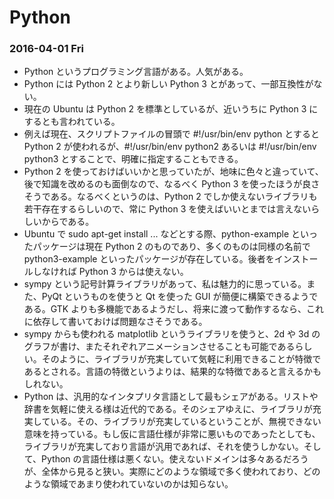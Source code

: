 # Python

### 2016-04-01 Fri

- Python というプログラミング言語がある。人気がある。
- Python には Python 2 とより新しい Python 3 とがあって、一部互換性がない。
- 現在の Ubuntu は Python 2 を標準としているが、近いうちに Python 3 にするとも言われている。
- 例えば現在、スクリプトファイルの冒頭で #!/usr/bin/env python とすると Python 2 が使われるが、#!/usr/bin/env python2 あるいは #!/usr/bin/env python3 とすることで、明確に指定することもできる。
- Python 2 を使っておけばいいかと思っていたが、地味に色々と違っていて、後で知識を改めるのも面倒なので、なるべく Python 3 を使ったほうが良さそうである。なるべくというのは、Python 2 でしか使えないライブラリも若干存在するらしいので、常に Python 3 を使えばいいとまでは言えないらしいからである。
- Ubuntu で sudo apt-get install ... などとする際、python-example といったパッケージは現在 Python 2 のものであり、多くのものは同様の名前で python3-example といったパッケージが存在している。後者をインストールしなければ Python 3 からは使えない。
- sympy という記号計算ライブラリがあって、私は魅力的に思っている。また、PyQt というものを使うと Qt を使った GUI が簡便に構築できるようである。GTK よりも多機能であるようだし、将来に渡って動作するなら、これに依存して書いておけば問題なさそうである。
- sympy からも使われる matplotlib というライブラリを使うと、2d や 3d のグラフが書け、またそれぞれアニメーションさせることも可能であるらしい。そのように、ライブラリが充実していて気軽に利用できることが特徴であるとされる。言語の特徴というよりは、結果的な特徴であると言えるかもしれない。
- Python は、汎用的なインタプリタ言語として最もシェアがある。リストや辞書を気軽に使える様は近代的である。そのシェアゆえに、ライブラリが充実している。その、ライブラリが充実しているということが、無視できない意味を持っている。もし仮に言語仕様が非常に悪いものであったとしても、ライブラリが充実しており言語が汎用であれば、それを使うしかない。そして、Python の言語仕様は悪くない。使えないドメインは多々あるだろうが、全体から見ると狭い。実際にどのような領域で多く使われており、どのような領域であまり使われていないのかは知らない。
